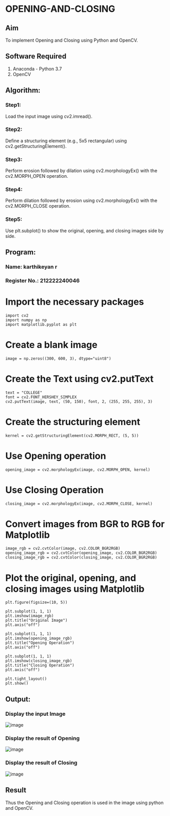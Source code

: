 # OPENING-AND-CLOSING
## Aim
To implement Opening and Closing using Python and OpenCV.

## Software Required
1. Anaconda - Python 3.7
2. OpenCV
## Algorithm:
### Step1:
Load the input image using cv2.imread().

### Step2:
Define a structuring element (e.g., 5x5 rectangular) using cv2.getStructuringElement().

### Step3:
Perform erosion followed by dilation using cv2.morphologyEx() with the cv2.MORPH_OPEN operation.

### Step4:
Perform dilation followed by erosion using cv2.morphologyEx() with the cv2.MORPH_CLOSE operation.

### Step5:
Use plt.subplot() to show the original, opening, and closing images side by side.
## Program:
### Name: karthikeyan r
### Register No.: 212222240046
# Import the necessary packages
```
import cv2
import numpy as np
import matplotlib.pyplot as plt
```
# Create a blank image
```
image = np.zeros((300, 600, 3), dtype="uint8")
```
# Create the Text using cv2.putText
```
text = "COLLEGE"
font = cv2.FONT_HERSHEY_SIMPLEX
cv2.putText(image, text, (50, 150), font, 2, (255, 255, 255), 3)
```
# Create the structuring element
```
kernel = cv2.getStructuringElement(cv2.MORPH_RECT, (5, 5))
```
# Use Opening operation
```
opening_image = cv2.morphologyEx(image, cv2.MORPH_OPEN, kernel)
```

# Use Closing Operation
```
closing_image = cv2.morphologyEx(image, cv2.MORPH_CLOSE, kernel)
```
# Convert images from BGR to RGB for Matplotlib
```
image_rgb = cv2.cvtColor(image, cv2.COLOR_BGR2RGB)
opening_image_rgb = cv2.cvtColor(opening_image, cv2.COLOR_BGR2RGB)
closing_image_rgb = cv2.cvtColor(closing_image, cv2.COLOR_BGR2RGB)
```

# Plot the original, opening, and closing images using Matplotlib
```
plt.figure(figsize=(10, 5))

plt.subplot(1, 1, 1)
plt.imshow(image_rgb)
plt.title("Original Image")
plt.axis("off")

plt.subplot(1, 1, 1)
plt.imshow(opening_image_rgb)
plt.title("Opening Operation")
plt.axis("off")

plt.subplot(1, 1, 1)
plt.imshow(closing_image_rgb)
plt.title("Closing Operation")
plt.axis("off")

plt.tight_layout()
plt.show()

```
## Output:
### Display the input Image
![image](https://github.com/user-attachments/assets/f5fc0447-eef4-43a9-ba67-50fbf7ab3d35)

### Display the result of Opening
![image](https://github.com/user-attachments/assets/b20f56e0-596f-485d-aea6-7c6a348ac16f)

### Display the result of Closing
![image](https://github.com/user-attachments/assets/79fe2f39-d32a-455c-b879-fd8be4f3b2ae)


## Result
Thus the Opening and Closing operation is used in the image using python and OpenCV.
